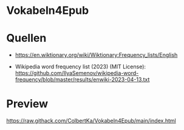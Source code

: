 # Vokabeln4Epub

# Quellen
* https://en.wiktionary.org/wiki/Wiktionary:Frequency_lists/English

* Wikipedia word frequency list (2023) (MIT License): https://github.com/IlyaSemenov/wikipedia-word-frequency/blob/master/results/enwiki-2023-04-13.txt

# Preview
https://raw.githack.com/ColbertKa/Vokabeln4Epub/main/index.html

